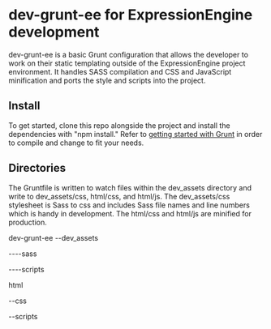# dev-grunt-ee for ExpressionEngine development

dev-grunt-ee is a basic Grunt configuration that allows the developer to work on their static templating outside of the ExpressionEngine project environment. It handles SASS compilation and CSS and JavaScript minification and ports the style and scripts into the project.

## Install

To get started, clone this repo alongside the project and install the dependencies with "npm install."  Refer to [getting started with Grunt](http://gruntjs.com/getting-started#working-with-an-existing-grunt-project) in order to compile and change to fit your needs.

## Directories

The Gruntfile is written to watch files within the dev_assets directory and write to dev_assets/css, html/css, and html/js. The dev_assets/css stylesheet is Sass to css and includes Sass file names and line numbers which is handy in development. The html/css and html/js are minified for production.

dev-grunt-ee
--dev_assets

----sass

----scripts

html

--css

--scripts

